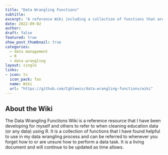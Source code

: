 ```yaml
---
title: "Data Wrangling Functions"
subtitle: 
excerpt: "A reference Wiki including a collection of functions that are commonly used in wrangling education research data."
date: 2022-09-02
author:
draft: false
featured: true
show_post_thumbnail: true
categories:
  - data management
  - R
  - data wrangling
layout: single
links:
- icon: tv
  icon_pack: fas
  name: Wiki
  url: "https://github.com/Cghlewis/data-wrangling-functions/wiki"
---
```


## About the Wiki

The Data Wrangling Functions Wiki is a reference resource that I have been developing for myself and others to refer to when cleaning education data (or any data) using R. It is a collection of functions that I have found helpful to use in my data wrangling process and can be referred to whenever you forget how to or are unsure how to perform a data task. It is a living document and will continue to be updated as time allows.


